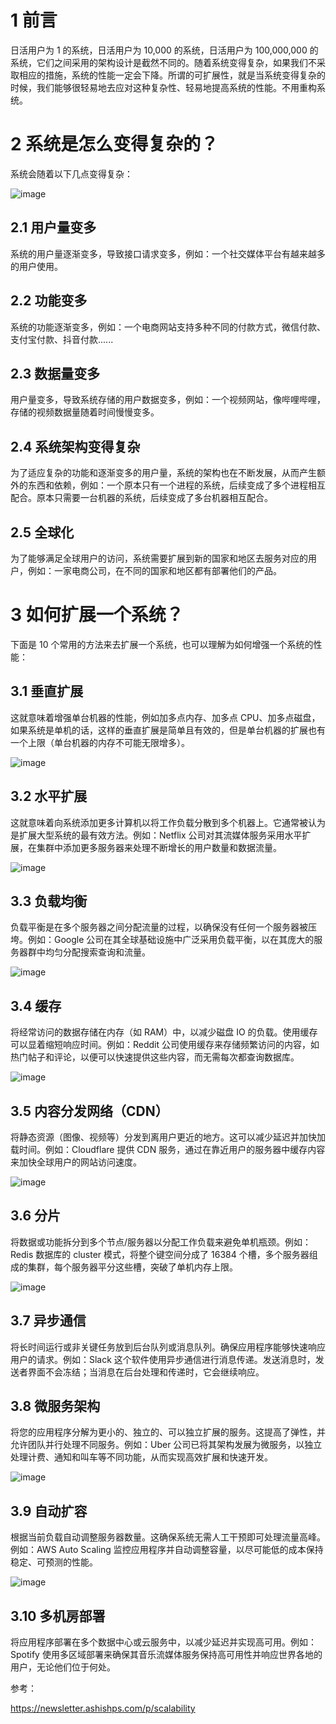 # 1 前言

日活用户为 1 的系统，日活用户为 10,000 的系统，日活用户为 100,000,000 的系统，它们之间采用的架构设计是截然不同的。随着系统变得复杂，如果我们不采取相应的措施，系统的性能一定会下降。所谓的可扩展性，就是当系统变得复杂的时候，我们能够很轻易地去应对这种复杂性、轻易地提高系统的性能。不用重构系统。

# 2 系统是怎么变得复杂的？

系统会随着以下几点变得复杂：

![image](https://github.com/kyiree/system-design-gpt/assets/64623867/d8af1751-0bc1-46bb-8110-cee8ae6ef846)

## 2.1 用户量变多

系统的用户量逐渐变多，导致接口请求变多，例如：一个社交媒体平台有越来越多的用户使用。

## 2.2 功能变多

系统的功能逐渐变多，例如：一个电商网站支持多种不同的付款方式，微信付款、支付宝付款、抖音付款......

## 2.3 数据量变多

用户量变多，导致系统存储的用户数据变多，例如：一个视频网站，像哔哩哔哩，存储的视频数据量随着时间慢慢变多。

## 2.4 系统架构变得复杂

为了适应复杂的功能和逐渐变多的用户量，系统的架构也在不断发展，从而产生额外的东西和依赖，例如：一个原本只有一个进程的系统，后续变成了多个进程相互配合。原本只需要一台机器的系统，后续变成了多台机器相互配合。

## 2.5 全球化

为了能够满足全球用户的访问，系统需要扩展到新的国家和地区去服务对应的用户，例如：一家电商公司，在不同的国家和地区都有部署他们的产品。

# 3 如何扩展一个系统？

下面是 10 个常用的方法来去扩展一个系统，也可以理解为如何增强一个系统的性能：

## 3.1 垂直扩展

这就意味着增强单台机器的性能，例如加多点内存、加多点 CPU、加多点磁盘，如果系统是单机的话，这样的垂直扩展是简单且有效的，但是单台机器的扩展也有一个上限（单台机器的内存不可能无限增多）。

![image](https://github.com/kyiree/system-design-gpt/assets/64623867/efc161e9-a223-42e5-bd31-cc2b00948ca5)

## 3.2 水平扩展

这就意味着向系统添加更多计算机以将工作负载分散到多个机器上。它通常被认为是扩展大型系统的最有效方法。例如：Netflix 公司对其流媒体服务采用水平扩展，在集群中添加更多服务器来处理不断增长的用户数量和数据流量。

![image](https://github.com/kyiree/system-design-gpt/assets/64623867/a7dbd8d2-33c7-4ab5-b4a7-4f1c65245dfe)

## 3.3 负载均衡

负载平衡是在多个服务器之间分配流量的过程，以确保没有任何一个服务器被压垮。例如：Google 公司在其全球基础设施中广泛采用负载平衡，以在其庞大的服务器群中均匀分配搜索查询和流量。

![image](https://github.com/kyiree/system-design-gpt/assets/64623867/a69ee311-6834-45cf-8bd1-6c1c4d075e45)

## 3.4 缓存

将经常访问的数据存储在内存（如 RAM）中，以减少磁盘 IO 的负载。使用缓存可以显着缩短响应时间。例如：Reddit 公司使用缓存来存储频繁访问的内容，如热门帖子和评论，以便可以快速提供这些内容，而无需每次都查询数据库。

![image](https://github.com/kyiree/system-design-gpt/assets/64623867/c4aa365a-9eb0-4d77-88c8-aa9c8c76b4c5)

## 3.5 内容分发网络（CDN）

将静态资源（图像、视频等）分发到离用户更近的地方。这可以减少延迟并加快加载时间。例如：Cloudflare 提供 CDN 服务，通过在靠近用户的服务器中缓存内容来加快全球用户的网站访问速度。

![image](https://github.com/kyiree/system-design-gpt/assets/64623867/2cfd7d61-2720-4a9a-8787-6cc0802baf35)

## 3.6 分片

将数据或功能拆分到多个节点/服务器以分配工作负载来避免单机瓶颈。例如：Redis 数据库的 cluster 模式，将整个键空间分成了 16384 个槽，多个服务器组成的集群，每个服务器平分这些槽，突破了单机内存上限。

![image](https://github.com/kyiree/system-design-gpt/assets/64623867/12893a94-f816-417d-bc3d-78ff7531305e)

## 3.7 异步通信

将长时间运行或非关键任务放到后台队列或消息队列。确保应用程序能够快速响应用户的请求。例如：Slack 这个软件使用异步通信进行消息传递。发送消息时，发送者界面不会冻结；当消息在后台处理和传递时，它会继续响应。

## 3.8 微服务架构

将您的应用程序分解为更小的、独立的、可以独立扩展的服务。这提高了弹性，并允许团队并行处理不同服务。例如：Uber 公司已将其架构发展为微服务，以独立处理计费、通知和叫车等不同功能，从而实现高效扩展和快速开发。

![image](https://github.com/kyiree/system-design-gpt/assets/64623867/ece4e846-d103-42e2-a71e-9dc794a86590)

## 3.9 自动扩容

根据当前负载自动调整服务器数量。这确保系统无需人工干预即可处理流量高峰。例如：AWS Auto Scaling 监控应用程序并自动调整容量，以尽可能低的成本保持稳定、可预测的性能。

![image](https://github.com/kyiree/system-design-gpt/assets/64623867/f9b89cf1-42a6-4bd6-b1f4-894957f13fe4)

## 3.10 多机房部署

将应用程序部署在多个数据中心或云服务中，以减少延迟并实现高可用。例如：Spotify 使用多区域部署来确保其音乐流媒体服务保持高可用性并响应世界各地的用户，无论他们位于何处。

参考：

https://newsletter.ashishps.com/p/scalability
